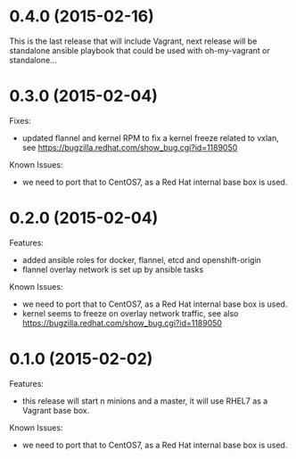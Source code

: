 # 0.4.0 (2015-02-16)

This is the last release that will include Vagrant, next release will be standalone ansible playbook that could be used with oh-my-vagrant or standalone...


# 0.3.0 (2015-02-04)

Fixes:
 - updated flannel and kernel RPM to fix a kernel freeze related to vxlan, see https://bugzilla.redhat.com/show_bug.cgi?id=1189050

Known Issues:

 - we need to port that to CentOS7, as a Red Hat internal base box is used.


# 0.2.0 (2015-02-04)

Features:

 - added ansible roles for docker, flannel, etcd and openshift-origin
 - flannel overlay network is set up by ansible tasks

Known Issues:

 - we need to port that to CentOS7, as a Red Hat internal base box is used.
 - kernel seems to freeze on overlay network traffic, see also https://bugzilla.redhat.com/show_bug.cgi?id=1189050


# 0.1.0 (2015-02-02)

Features:

 - this release will start n minions and a master, it will use RHEL7 as a Vagrant base box.

Known Issues:

 - we need to port that to CentOS7, as a Red Hat internal base box is used.
